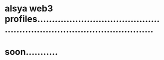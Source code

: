 # alsya web3 profiles.............................................................................................
# soon...........

